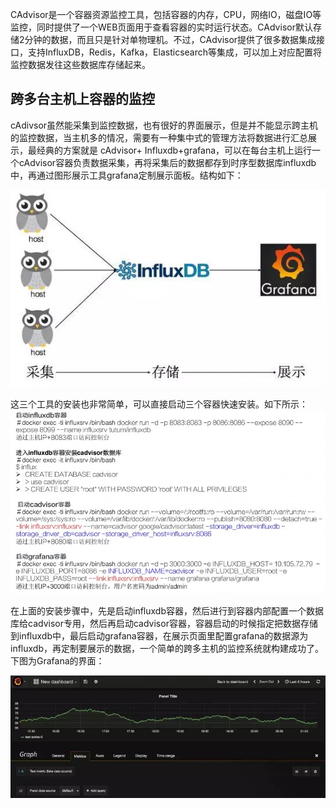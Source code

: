 CAdvisor是一个容器资源监控工具，包括容器的内存，CPU，网络IO，磁盘IO等监控，同时提供了一个WEB页面用于查看容器的实时运行状态。CAdvisor默认存储2分钟的数据，而且只是针对单物理机。不过，CAdvisor提供了很多数据集成接口，支持InfluxDB，Redis，Kafka，Elasticsearch等集成，可以加上对应配置将监控数据发往这些数据库存储起来。

## **跨多台主机上容器的监控**

cAdivsor虽然能采集到监控数据，也有很好的界面展示，但是并不能显示跨主机的监控数据，当主机多的情况，需要有一种集中式的管理方法将数据进行汇总展示，最经典的方案就是 cAdvisor+ Influxdb+grafana，可以在每台主机上运行一个cAdvisor容器负责数据采集，再将采集后的数据都存到时序型数据库influxdb中，再通过图形展示工具grafana定制展示面板。结构如下：

![](/assets/CAdvisor_Influxdb_Grafana.png)

这三个工具的安装也非常简单，可以直接启动三个容器快速安装。如下所示：  
![](/assets/install_CAdvisor_influxdb_grafana.png)

在上面的安装步骤中，先是启动influxdb容器，然后进行到容器内部配置一个数据库给cadvisor专用，然后再启动cadvisor容器，容器启动的时候指定把数据存储到influxdb中，最后启动grafana容器，在展示页面里配置grafana的数据源为influxdb，再定制要展示的数据，一个简单的跨多主机的监控系统就构建成功了。下图为Grafana的界面：

![](/assets/Grafana_CAdvisor.png)  


